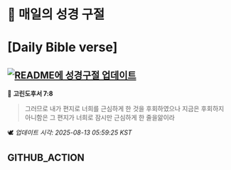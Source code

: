 # 🙏 매일의 성경 구절
# [Daily Bible verse]
## [![README에 성경구절 업데이트](https://github.com/DONGSUKA/first_test/actions/workflows/update-readme-bible.yml/badge.svg)](https://github.com/DONGSUKA/first_test/actions/workflows/update-readme-bible.yml)
<!-- START_BIBLE_VERSE -->
📖 **고린도후서 7:8**
> 그러므로 내가 편지로 너희를 근심하게 한 것을 후회하였으나 지금은 후회하지 아니함은 그 편지가 너희로 잠시만 근심하게 한 줄을앎이라

🕊️ _업데이트 시각: 2025-08-13 05:59:25 KST_
  <!-- END_BIBLE_VERSE -->
## GITHUB_ACTION
